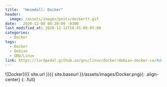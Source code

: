 ```yaml
---
title:  "Heimdall: Docker"
header:
  image: /assets/images/posts/dockertt.gif
date:   2020-12-08 08:30:00 -0300
last_modified_at: 2020-12-12T16:45:00-05:00
categories:
  - Docker
tags:
  - Docker
  - Debian
  - GNU/Linux
link: https://lordpedal.github.io/gnu/linux/docker/debian-docker-ce/#docker-heimdall
---
```


![Docker]({{ site.url }}{{ site.baseurl }}/assets/images/Docker.png){: .align-center}
{: .full}

